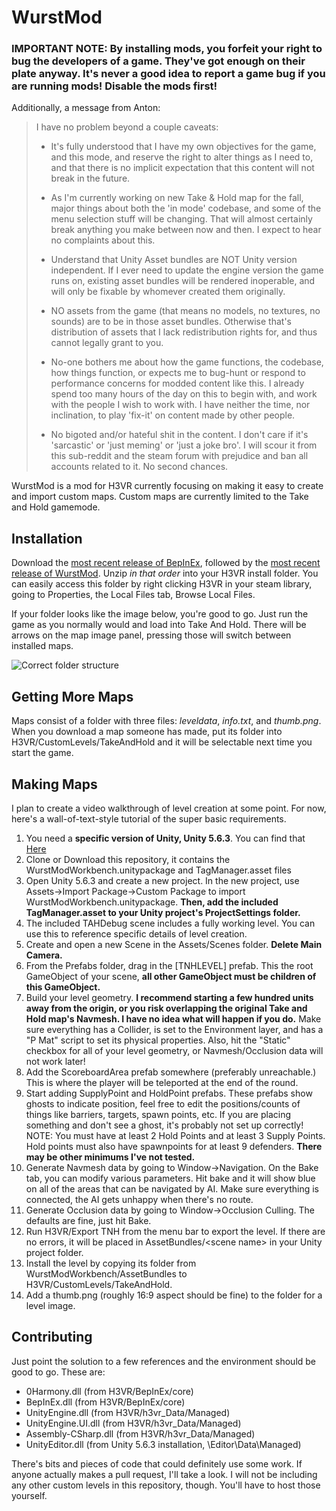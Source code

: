 # WurstMod

### **IMPORTANT NOTE:** By installing mods, you forfeit your right to bug the developers of a game. They've got enough on their plate anyway. It's never a good idea to report a game bug if you are running mods! Disable the mods first!

Additionally, a message from Anton:

>I have no problem beyond a couple caveats:
>
>- It's fully understood that I have my own objectives for the game, and this mode, and reserve the right to alter things as I need to, and that there is no implicit expectation that this content will not break in the future.
>
>- As I'm currently working on new Take & Hold map for the fall, major things about both the 'in mode' codebase, and some of the menu selection stuff will be changing. That will almost certainly break anything you make between now and then. I expect to hear no complaints about this.
>
>- Understand that Unity Asset bundles are NOT Unity version independent. If I ever need to update the engine version the game runs on, existing asset bundles will be rendered inoperable, and will only be fixable by whomever created them originally.
>
>- NO assets from the game (that means no models, no textures, no sounds) are to be in those asset bundles. Otherwise that's distribution of assets that I lack redistribution rights for, and thus cannot legally grant to you.
>
>- No-one bothers me about how the game functions, the codebase, how things function, or expects me to bug-hunt or respond to performance concerns for modded content like this. I already spend too many hours of the day on this to begin with, and work with the people I wish to work with. I have neither the time, nor inclination, to play 'fix-it' on content made by other people.
>
>- No bigoted and/or hateful shit in the content. I don't care if it's 'sarcastic' or 'just meming' or 'just a joke bro'. I will scour it from this sub-reddit and the steam forum with prejudice and ban all accounts related to it. No second chances.


WurstMod is a mod for H3VR currently focusing on making it easy to create and import custom maps. Custom maps are currently limited to the Take and Hold gamemode.

## Installation

Download the [most recent release of BepInEx](https://github.com/BepInEx/BepInEx/releases), followed by the [most recent release of WurstMod](https://github.com/Nolenz/Wurstmod/releases). Unzip *in that order* into your H3VR install folder. You can easily access this folder by right clicking H3VR in your steam library, going to Properties, the Local Files tab, Browse Local Files.

If your folder looks like the image below, you're good to go. Just run the game as you normally would and load into Take And Hold. There will be arrows on the map image panel, pressing those will switch between installed maps.

![Correct folder structure](https://i.imgur.com/pmIefmr.png)

## Getting More Maps

Maps consist of a folder with three files: *leveldata*, *info.txt*, and *thumb.png*. When you download a map someone has made, put its folder into H3VR/CustomLevels/TakeAndHold and it will be selectable next time you start the game.

## Making Maps

I plan to create a video walkthrough of level creation at some point. For now, here's a wall-of-text-style tutorial of the super basic requirements.

1. You need a **specific version of Unity, Unity 5.6.3**. You can find that [Here](https://unity3d.com/get-unity/download/archive)
1. Clone or Download this repository, it contains the WurstModWorkbench.unitypackage and TagManager.asset files
1. Open Unity 5.6.3 and create a new project. In the new project, use Assets->Import Package->Custom Package to import WurstModWorkbench.unitypackage. **Then, add the included TagManager.asset to your Unity project's ProjectSettings folder.**
1. The included TAHDebug scene includes a fully working level. You can use this to reference specific details of level creation.
1. Create and open a new Scene in the Assets/Scenes folder. **Delete Main Camera.**
1. From the Prefabs folder, drag in the [TNHLEVEL] prefab. This the root GameObject of your scene, **all other GameObject must be children of this GameObject.**
1. Build your level geometry. **I recommend starting a few hundred units away from the origin, or you risk overlapping the original Take and Hold map's Navmesh. I have no idea what will happen if you do.** Make sure everything has a Collider, is set to the Environment layer, and has a "P Mat" script to set its physical properties. Also, hit the "Static" checkbox for all of your level geometry, or Navmesh/Occlusion data will not work later!
1. Add the ScoreboardArea prefab somewhere (preferably unreachable.) This is where the player will be teleported at the end of the round.
1. Start adding SupplyPoint and HoldPoint prefabs. These prefabs show ghosts to indicate position, feel free to edit the positions/counts of things like barriers, targets, spawn points, etc. If you are placing something and don't see a ghost, it's probably not set up correctly! NOTE: You must have at least 2 Hold Points and at least 3 Supply Points. Hold points must also have spawnpoints for at least 9 defenders. **There may be other minimums I've not tested.**
1. Generate Navmesh data by going to Window->Navigation. On the Bake tab, you can modify various parameters. Hit bake and it will show blue on all of the areas that can be navigated by AI. Make sure everything is connected, the AI gets unhappy when there's no route.
1. Generate Occlusion data by going to Window->Occlusion Culling. The defaults are fine, just hit Bake.
1. Run H3VR/Export TNH from the menu bar to export the level. If there are no errors, it will be placed in AssetBundles/\<scene name\> in your Unity project folder.
1. Install the level by copying its folder from WurstModWorkbench/AssetBundles to H3VR/CustomLevels/TakeAndHold.
1. Add a thumb.png (roughly 16:9 aspect should be fine) to the folder for a level image.

## Contributing

Just point the solution to a few references and the environment should be good to go. These are:
- 0Harmony.dll (from H3VR/BepInEx/core)
- BepInEx.dll (from H3VR/BepInEx/core)
- UnityEngine.dll (from H3VR/h3vr_Data/Managed)
- UnityEngine.UI.dll (from H3VR/h3vr_Data/Managed)
- Assembly-CSharp.dll (from H3VR/h3vr_Data/Managed)
- UnityEditor.dll (from Unity 5.6.3 installation, \Editor\Data\Managed)

There's bits and pieces of code that could definitely use some work. If anyone actually makes a pull request, I'll take a look. 
I will not be including any other custom levels in this repository, though. You'll have to host those yourself.
